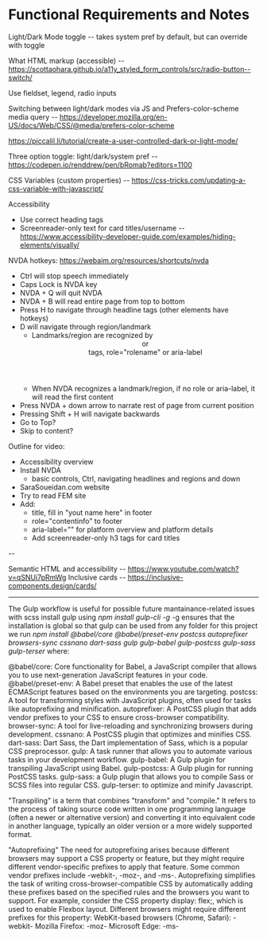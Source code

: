# Functional Requirements and Notes

Light/Dark Mode toggle -- takes system pref by default, but can override with toggle

What HTML markup (accessible) -- https://scottaohara.github.io/a11y_styled_form_controls/src/radio-button--switch/

Use fieldset, legend, radio inputs

Switching between light/dark modes via JS and Prefers-color-scheme media query -- https://developer.mozilla.org/en-US/docs/Web/CSS/@media/prefers-color-scheme

https://piccalil.li/tutorial/create-a-user-controlled-dark-or-light-mode/

Three option toggle: light/dark/system pref -- https://codepen.io/renddrew/pen/bRomab?editors=1100

CSS Variables (custom properties) -- https://css-tricks.com/updating-a-css-variable-with-javascript/

Accessibility

- Use correct heading tags
- Screenreader-only text for card titles/username -- https://www.accessibility-developer-guide.com/examples/hiding-elements/visually/

NVDA hotkeys:
https://webaim.org/resources/shortcuts/nvda

- Ctrl will stop speech immediately
- Caps Lock is NVDA key
- NVDA + Q will quit NVDA
- NVDA + B will read entire page from top to bottom
- Press H to navigate through headline tags (other elements have hotkeys)
- D will navigate through region/landmark
  - Landmarks/region are recognized by <header> or <main> tags, role="rolename" or aria-label
  - When NVDA recognizes a landmark/region, if no role or aria-label, it will read the first content
- Press NVDA + down arrow to narrate rest of page from current position
- Pressing Shift + H will navigate backwards
- Go to Top?
- Skip to content?

Outline for video:

- Accessibility overview
- Install NVDA
  - basic controls, Ctrl, navigating headlines and regions and down
- SaraSoueidan.com website
- Try to read FEM site
- Add:
  - title, fill in "yout name here" in footer
  - role="contentinfo" to footer
  - aria-label="" for platform overview and platform details
  - Add screenreader-only h3 tags for card titles

--

Semantic HTML and accessibility -- https://www.youtube.com/watch?v=qSNUi7pRmWg
Inclusive cards -- https://inclusive-components.design/cards/

-------------------------------------------------------------------------------------------------
The Gulp workflow is useful for possible future mantainance-related issues with scss
install gulp using *npm install gulp-cli -g* -g ensures that the installation is global so that gulp can be used from any folder
for this project we run *npm install @babel/core @babel/preset-env postcss autoprefixer browsers-sync cssnano dart-sass gulp gulp-babel gulp-postcss gulp-sass gulp-terser*
where:

@babel/core: Core functionality for Babel, a JavaScript compiler that allows you to use next-generation JavaScript features in your code.
@babel/preset-env: A Babel preset that enables the use of the latest ECMAScript features based on the environments you are targeting.
postcss: A tool for transforming styles with JavaScript plugins, often used for tasks like autoprefixing and minification.
autoprefixer: A PostCSS plugin that adds vendor prefixes to your CSS to ensure cross-browser compatibility.
browser-sync: A tool for live-reloading and synchronizing browsers during development.
cssnano: A PostCSS plugin that optimizes and minifies CSS.
dart-sass: Dart Sass, the Dart implementation of Sass, which is a popular CSS preprocessor.
gulp: A task runner that allows you to automate various tasks in your development workflow.
gulp-babel: A Gulp plugin for transpiling JavaScript using Babel.
gulp-postcss: A Gulp plugin for running PostCSS tasks.
gulp-sass: a Gulp plugin that allows you to compile Sass or SCSS files into regular CSS.
gulp-terser: to optimize and minify Javascript.

"Transpiling"
is a term that combines "transform" and "compile." It refers to the process of taking source code written in one programming language (often a newer or alternative version) and converting it into equivalent code in another language, typically an older version or a more widely supported format.

"Autoprefixing"
The need for autoprefixing arises because different browsers may support a CSS property or feature, but they might require different vendor-specific prefixes to apply that feature. Some common vendor prefixes include -webkit-, -moz-, and -ms-. Autoprefixing simplifies the task of writing cross-browser-compatible CSS by automatically adding these prefixes based on the specified rules and the browsers you want to support.
For example, consider the CSS property display: flex;, which is used to enable Flexbox layout. Different browsers might require different prefixes for this property:
WebKit-based browsers (Chrome, Safari): -webkit-
Mozilla Firefox: -moz-
Microsoft Edge: -ms-
